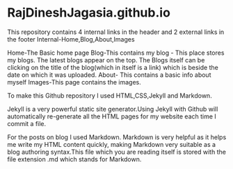 # RajDineshJagasia.github.io

This repository contains 4 internal links in the header and 2 external links in the footer
Internal-Home,Blog,About,Images

Home-The Basic home page
Blog-This contains my blog - This place stores my blogs. The latest blogs appear on the top. The Blogs itself can be clicking on the title of the blog(which in itself is a link) which is beside the date on which it was uploaded.
About- This contains a basic info about myself
Images-This page contains the images.

To make this Github repository I used HTML,CSS,Jekyll and Markdown.

Jekyll is a very powerful static site generator.Using Jekyll with Github will automatically re-generate all the HTML pages for my website each time I commit a file.

For the posts on blog I used Markdown. Markdown is very helpful as it helps me write my HTML content quickly, making Markdown very suitable as a blog authoring syntax.This file which you are reading itself is stored with the file extension .md which stands for Markdown.



